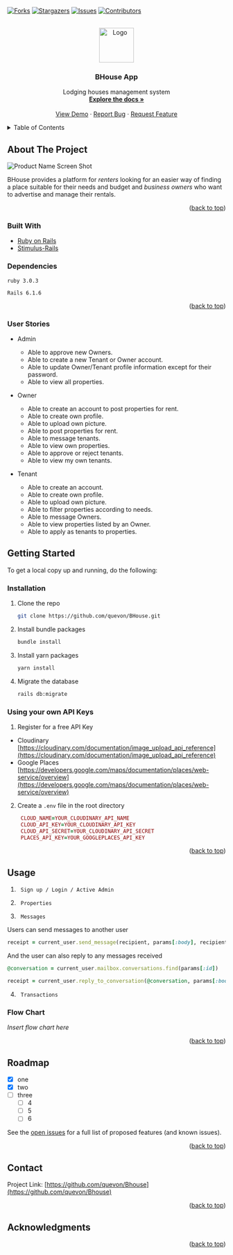 <div id="top"></div>

[![Forks][forks-shield]][forks-url]
[![Stargazers][stars-shield]][stars-url]
[![Issues][issues-shield]][issues-url]
[![Contributors][contributors-shield]][contributors-url]

<!-- PROJECT LOGO -->
<br />
<div align="center">
  <a href="https://https://bhouse-app.herokuapp.com/">
    <img src="https://res.cloudinary.com/dbegssigw/image/upload/v1653137729/bhouse_app/bhouselogosquare_g01lzk.png" alt="Logo" width="80" height="80">
  </a>

  <h3 align="center">BHouse App</h3>

  <p align="center">
    Lodging houses management system
    <br />
    <a href="https://github.com/quevon/BHouse"><strong>Explore the docs »</strong></a>
    <br />
    <br />
    <a href="https://https://bhouse-app.herokuapp.com/">View Demo</a>
    ·
    <a href="https://github.com/quevon/BHouse/issues">Report Bug</a>
    ·
    <a href="https://github.com/quevon/BHouse/issues">Request Feature</a>
  </p>
</div>

<!-- TABLE OF CONTENTS -->
<details>
  <summary>Table of Contents</summary>
  <ol>
    <li>
      <a href="#about-the-project">About The Project</a>
      <ul>
        <li><a href="#built-with">Built With</a></li>
      </ul>
    </li>
    <li>
      <a href="#getting-started">Getting Started</a>
      <ul>
        <li><a href="#installation">Installation</a></li>
      </ul>
    </li>
    <li><a href="#usage">Usage</a></li>
    <li><a href="#roadmap">Roadmap</a></li>
    <li><a href="#contact">Contact</a></li>
    <li><a href="#acknowledgments">Acknowledgments</a></li>
  </ol>
</details>

<!-- ABOUT THE PROJECT -->

## About The Project

![Product Name Screen Shot][product-screenshot]

BHouse provides a platform for _renters_ looking for an easier way of finding a place suitable for their needs and budget and _business owners_ who want to advertise and manage their rentals.

<p align="right">(<a href="#top">back to top</a>)</p>

### Built With

- [Ruby on Rails](https://rubyonrails.org/)
- [Stimulus-Rails](https://github.com/hotwired/stimulus-rails)

### Dependencies

`ruby 3.0.3`

`Rails 6.1.6`

<p align="right">(<a href="#top">back to top</a>)</p>

### User Stories

- Admin
  - Able to approve new Owners.
  - Able to create a new Tenant or Owner account.
  - Able to update Owner/Tenant profile information except for their password.
  - Able to view all properties.

- Owner
  - Able to create an account to post properties for rent.
  - Able to create own profile.
  - Able to upload own picture.
  - Able to post properties for rent.
  - Able to message tenants.
  - Able to view own properties.
  - Able to approve or reject tenants.
  - Able to view my own tenants.

- Tenant
  - Able to create an account.
  - Able to create own profile.
  - Able to upload own picture.
  - Able to filter properties according to needs.
  - Able to message Owners.
  - Able to view properties listed by an Owner.
  - Able to apply as tenants to properties.

<!-- GETTING STARTED -->

## Getting Started

To get a local copy up and running, do the following:

### Installation

1. Clone the repo

   ```sh
   git clone https://github.com/quevon/BHouse.git
   ```

2. Install bundle packages
   ```sh
   bundle install
   ```
3. Install yarn packages
   ```sh
   yarn install
   ```
4. Migrate the database
   ```sh
   rails db:migrate
   ```

### Using your own API Keys

1. Register for a free API Key

- Cloudinary
  [https://cloudinary.com/documentation/image_upload_api_reference](https://cloudinary.com/documentation/image_upload_api_reference)
- Google Places
  [https://developers.google.com/maps/documentation/places/web-service/overview](https://developers.google.com/maps/documentation/places/web-service/overview)

2. Create a `.env` file in the root directory
   ```rb
    CLOUD_NAME=YOUR_CLOUDINARY_API_NAME
    CLOUD_API_KEY=YOUR_CLOUDINARY_API_KEY
    CLOUD_API_SECRET=YOUR_CLOUDINARY_API_SECRET
    PLACES_API_KEY=YOUR_GOOGLEPLACES_API_KEY
   ```

<p align="right">(<a href="#top">back to top</a>)</p>
 
<!-- USAGE EXAMPLES -->

## Usage

1. ` Sign up / Login / Active Admin`

2. ` Properties`

3. ` Messages`
<p>Users can send messages to another user</p>

```rb
receipt = current_user.send_message(recipient, params[:body], recipient.name)
```

<p>And the user can also reply to any messages received</p>

```rb
@conversation = current_user.mailbox.conversations.find(params[:id])

receipt = current_user.reply_to_conversation(@conversation, params[:body])
```

4. ` Transactions`

### Flow Chart

_Insert flow chart here_

<p align="right">(<a href="#top">back to top</a>)</p>

<!-- ROADMAP -->

## Roadmap

- [x] one
- [x] two
- [ ] three
  - [ ] 4
  - [ ] 5
  - [ ] 6

See the [open issues](https://github.com/quevon/Bhouse/issues) for a full list of proposed features (and known issues).

<p align="right">(<a href="#top">back to top</a>)</p>

<!-- CONTACT -->

## Contact

Project Link: [https://github.com/quevon/Bhouse](https://github.com/quevon/Bhouse)

<p align="right">(<a href="#top">back to top</a>)</p>

<!-- ACKNOWLEDGMENTS -->

## Acknowledgments

<p align="right">(<a href="#top">back to top</a>)</p>

[contributors-shield]: https://img.shields.io/github/contributors/quevon/Bhouse.svg?style=for-the-badge
[contributors-url]: https://github.com/quevon/Bhouse/graphs/contributors
[forks-shield]: https://img.shields.io/github/forks/quevon/Bhouse.svg?style=for-the-badge
[forks-url]: https://github.com/quevon/Bhouse/network/members
[stars-shield]: https://img.shields.io/github/stars/quevon/Bhouse.svg?style=for-the-badge
[stars-url]: https://github.com/quevon/Bhouse/stargazers
[issues-shield]: https://img.shields.io/github/issues/quevon/Bhouse.svg?style=for-the-badge
[issues-url]: https://github.com/quevon/Bhouse/issues
[product-screenshot]: https://res.cloudinary.com/dbegssigw/image/upload/v1653138215/bhouse_app/Screen_Shot_2022-05-21_at_9.03.19_PM_dz9ua7.png
